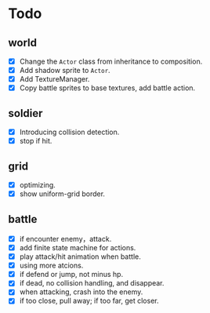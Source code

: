 # Todo

## world
- [x] Change the `Actor` class from inheritance to composition.
- [x] Add shadow sprite to `Actor`.
- [x] Add TextureManager.
- [x] Copy battle sprites to base textures, add battle action.

## soldier
- [x] Introducing collision detection.
- [x] stop if hit.

## grid
- [x] optimizing.
- [x] show uniform-grid border.

## battle
- [x] if encounter enemy，attack.
- [x] add finite state machine for actions.
- [x] play attack/hit animation when battle.
- [x] using more atcions.
- [x] if defend or jump, not minus hp.
- [x] if dead, no collision handling, and disappear.
- [x] when attacking, crash into the enemy.
- [x] if too close, pull away; if too far, get closer. 
